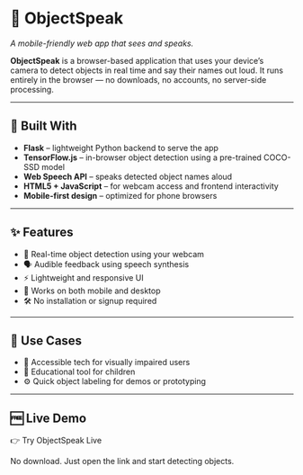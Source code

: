 # 📸 ObjectSpeak  
*A mobile-friendly web app that sees and speaks.*

**ObjectSpeak** is a browser-based application that uses your device’s camera to detect objects in real time and say their names out loud. It runs entirely in the browser — no downloads, no accounts, no server-side processing.

---

## 🔧 Built With

- **Flask** – lightweight Python backend to serve the app
- **TensorFlow.js** – in-browser object detection using a pre-trained COCO-SSD model
- **Web Speech API** – speaks detected object names aloud
- **HTML5 + JavaScript** – for webcam access and frontend interactivity
- **Mobile-first design** – optimized for phone browsers

---

## ✨ Features

- 🎥 Real-time object detection using your webcam
- 🗣️ Audible feedback using speech synthesis
- ⚡ Lightweight and responsive UI
- 📱 Works on both mobile and desktop
- 🛠️ No installation or signup required

---

## 🚀 Use Cases

- 🔎 Accessible tech for visually impaired users
- 🧠 Educational tool for children
- ⚙️ Quick object labeling for demos or prototyping

---

## 🆓 Live Demo
👉 Try ObjectSpeak Live

No download. Just open the link and start detecting objects.
